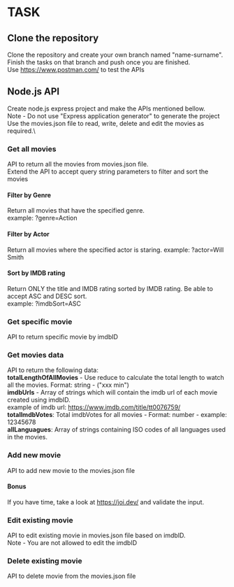 # TASK

## Clone the repository

Clone the repository and create your own branch named "name-surname".\
Finish the tasks on that branch and push once you are finished.\
Use https://www.postman.com/ to test the APIs

## Node.js API

Create node.js express project and make the APIs mentioned bellow.\
Note - Do not use "Express application generator" to generate the project\
Use the movies.json file to read, write, delete and edit the movies as required.\

### Get all movies

API to return all the movies from movies.json file.\
Extend the API to accept query string parameters to filter and sort the movies

#### Filter by Genre

Return all movies that have the specified genre.\
example: ?genre=Action

#### Filter by Actor

Return all movies where the specified actor is staring.
example: ?actor=Will Smith

#### Sort by IMDB rating

Return ONLY the title and IMDB rating sorted by IMDB rating. Be able to accept ASC and DESC sort.\
example: ?imdbSort=ASC

### Get specific movie

API to return specific movie by imdbID

### Get movies data

API to return the following data:\
**totalLengthOfAllMovies** - Use reduce to calculate the total length to watch all the movies. Format: string - ("xxx min")\
**imdbUrls** - Array of strings which will contain the imdb url of each movie created using imdbID.\
example of imdb url: https://www.imdb.com/title/tt0076759/ \
**totalImdbVotes**: Total imdbVotes for all movies - Format: number - example: 12345678\
**allLanguagues**: Array of strings containing ISO codes of all languages used in the movies.

### Add new movie

API to add new movie to the movies.json file

#### Bonus

If you have time, take a look at https://joi.dev/ and validate the input.

### Edit existing movie

API to edit existing movie in movies.json file based on imdbID.\
Note - You are not allowed to edit the imdbID

### Delete existing movie

API to delete movie from the movies.json file
